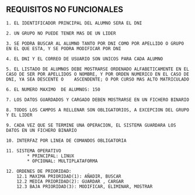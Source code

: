 ## REQUISITOS NO FUNCIONALES
	1. EL IDENTIFICADOR PRINCIPAL DEL ALUMNO SERA EL DNI

	2. UN GRUPO NO PUEDE TENER MAS DE UN LIDER

	3. SE PODRA BUSCAR AL ALUMNO TANTO POR DNI COMO POR APELLIDO O GRUPO EN EL QUE ESTA, Y SE PODRA MODIFICAR POR DNI

	4. EL DNI Y EL CORREO DE USUARIO SON UNICOS PARA CADA ALUMNO

	5. EL LISTADO DE ALUMNOS DEBE MOSTRARSE ORDENADO ALFABETICAMENTE EN EL CASO DE SER POR APELLIDOS O NOMBRE, Y POR ORDEN NUMERICO EN EL CASO DE DNI, YA SEA DESCENTE O 	ASCENDENTE; O POR CURSO MAS ALTO MATRICULADO

	6. EL NUMERO MAXIMO  DE ALUMNOS: 150

	7. LOS DATOS GUARDADOS Y CARGADO DEBEN MOSTRARSE EN UN FICHERO BINARIO

	8. TODOS LOS CAMPOS A RELLENAR SON OBLIGATORIOS, A EXCEPCION DEL GRUPO Y EL LIDER

	9. CADA VEZ QUE SE TERMINE UNA OPERACION, EL SISTEMA GUARDARA LOS DATOS EN UN FICHERO BINARIO

	10. INTERFAZ POR LINEA DE COMANDOS OBLIGATORIA

	11. SISTEMA OPERATIVO 
			* PRINCIPAL: LINUX
			* OPCIONAL: MULTIPLATAFORMA

	12. ORDENES DE PRIORIDAD:
		12.1 MAXIMA PRIORIDAD(1): AÑADIR, BUSCAR
		12.2 MEDIA PRIORIDAD(2): GUARDAR , CARGAR
		12.3 BAJA PRIORIDAD(3): MODIFICAR, ELIMINAR, MOSTRAR
